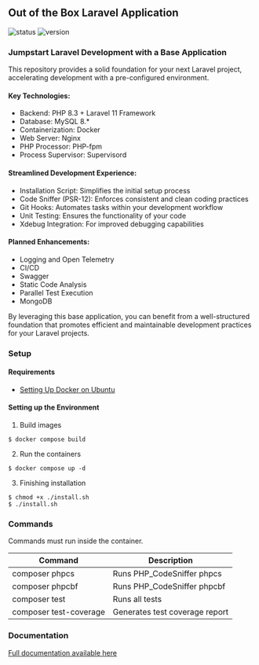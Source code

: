 ## Out of the Box Laravel Application

![status](https://img.shields.io/badge/status-work%20in%20progress-green?style=flat)
![version](https://img.shields.io/badge/version-0.4.1-blue?style=flat)

### Jumpstart Laravel Development with a Base Application

This repository provides a solid foundation for your next Laravel project, accelerating development with a pre-configured environment.

#### Key Technologies:

* Backend: PHP 8.3 + Laravel 11 Framework
* Database: MySQL 8.*
* Containerization: Docker
* Web Server: Nginx
* PHP Processor: PHP-fpm
* Process Supervisor: Supervisord

#### Streamlined Development Experience:

* Installation Script: Simplifies the initial setup process
* Code Sniffer (PSR-12): Enforces consistent and clean coding practices
* Git Hooks: Automates tasks within your development workflow
* Unit Testing: Ensures the functionality of your code
* Xdebug Integration: For improved debugging capabilities

#### Planned Enhancements:

* Logging and Open Telemetry
* CI/CD
* Swagger
* Static Code Analysis
* Parallel Test Execution
* MongoDB

By leveraging this base application, you can benefit from a well-structured foundation that promotes efficient and maintainable development practices for your Laravel projects.

### Setup

#### Requirements

* [Setting Up Docker on Ubuntu](https://github.com/danieltrolezi/laravel-app/blob/master/docs/01-setup/docker.md)

#### Setting up the Environment

1. Build images
```
$ docker compose build
```

2. Run the containers
```
$ docker compose up -d
```

3. Finishing installation
```
$ chmod +x ./install.sh
$ ./install.sh
```

### Commands

Commands must run inside the container.

| Command             | Description                     |
| ------------------- | ------------------------------- |
| composer phpcs      | Runs PHP_CodeSniffer phpcs      |
| composer phpcbf     | Runs PHP_CodeSniffer phpcbf     |
| composer test       | Runs all tests                  |
| composer test-coverage | Generates test coverage report  |

### Documentation

[Full documentation available here](https://github.com/danieltrolezi/laravel-app/blob/master/docs/index.md)
